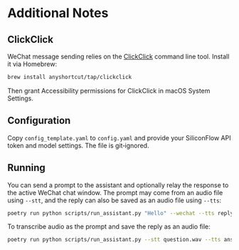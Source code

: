
# Additional Notes

## ClickClick

WeChat message sending relies on the [ClickClick](https://github.com/anyshortcut/ClickClick) command line tool. Install it via Homebrew:

```bash
brew install anyshortcut/tap/clickclick
```

Then grant Accessibility permissions for ClickClick in macOS System Settings.

## Configuration

Copy `config_template.yaml` to `config.yaml` and provide your SiliconFlow API token and model settings. The file is git‑ignored.

## Running

You can send a prompt to the assistant and optionally relay the response to the active WeChat chat window. The prompt may come from an audio file using `--stt`, and the reply can also be saved as an audio file using `--tts`:

```bash
poetry run python scripts/run_assistant.py "Hello" --wechat --tts reply.mp3
```
To transcribe audio as the prompt and save the reply as an audio file:
```bash
poetry run python scripts/run_assistant.py --stt question.wav --tts answer.mp3
```

